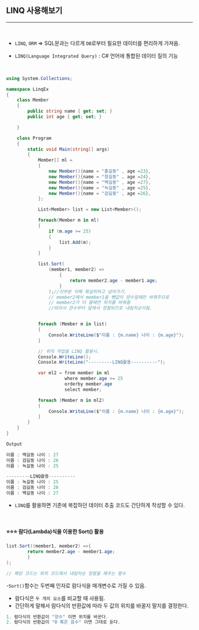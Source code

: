 ## LINQ 사용해보기
-----

<br />

- `LINQ`, `ORM` => SQL문과는 다르게 `DB`로부터 필요한 데이터를 편리하게 가져옴.

- `LINQ(Language Integrated Query)` : C# 언어에 통합된 데이터 질의 기능 

<br />

```csharp
using System.Collections;

namespace LinqEx
{       
    class Member
    {
        public string name { get; set; }
        public int age { get; set; }

    }

    class Program
    {
        static void Main(string[] args)
        {
            Member[] ml =
            {
                new Member(){name = "홍길동" , age =23},
                new Member(){name = "청길동" , age =24},
                new Member(){name = "백길동" , age =27},
                new Member(){name = "녹길동" , age =25},
                new Member(){name = "검길동" , age =26},
            };

            List<Member> list = new List<Member>();

            foreach(Member m in ml)
            {
                if (m.age >= 25)
                {
                    list.Add(m);
                }
            }

            list.Sort(
                (member1, member2) =>
                    {
                        return member2.age - member1.age;
                    }
                );//이부분 이해 확실히하고 넘어가기.
                // member2에서 member1을 뺀값이 양수일때만 바꿔주므로 
                // member2가 더 클때만 위치를 바꿔줌
                //따라서 큰수부터 앞에서 정렬되므로 내림차순이됨.


            foreach (Member m in list)
            {
                Console.WriteLine($"이름 : {m.name} 나이 : {m.age}");
            }

            // 위의 작업을 LINQ 활용시.
            Console.WriteLine();
            Console.WriteLine("---------LINQ활용----------");

            var ml2 = from member in ml
                      where member.age >= 25
                      orderby member.age
                      select member;

            foreach (Member m in ml2)
            {
                Console.WriteLine($"이름 : {m.name} 나이 : {m.age}");
            }
        }
    }
}
```
```java
Output

이름 : 백길동 나이 : 27
이름 : 검길동 나이 : 26
이름 : 녹길동 나이 : 25

---------LINQ활용----------
이름 : 녹길동 나이 : 25
이름 : 검길동 나이 : 26
이름 : 백길동 나이 : 27

```
- `LINQ`를 활용하면 기존에 복잡하던 데이터 추출 코드도 간단하게 작성할 수 있다.

<br />

#### ⭐️⭐️⭐️ 람다(Lambda)식을 이용한 Sort() 활용

```csharp
list.Sort((member1, member2) =>{
        return member2.age - member1.age;
        }
);

// 해당 코드는 위의 코드에서 내림차순 정렬을 해주는 함수
```

-`Sort()`함수는 두번째 인자로 람다식을 매개변수로 가질 수 있음. 
- 람다식은 `두 개의 요소`를 비교할 때 사용됨.
- 간단하게 말해서 람다식의 반환값에 따라 두 값의 위치를 바꿀지 말지를 결정한다.

```csharp
1. 람다식의 반환값이 "양수" 이면 위치를 바꾼다.
2. 람다식의 반환값이 "0 혹은 음수" 이면 그대로 둔다.
```



